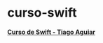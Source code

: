 # curso-swift
[**Curso de Swift - Tiago Aguiar**](https://www.youtube.com/playlist?list=PLJ0AcghBBWShgIH122uw7H9T9-NIaFpP-)
